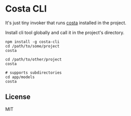 # Costa CLI

It's just tiny invoker that runs [costa](https://github.com/printercu/costa)
installed in the project.

Install cli tool globally and call it in the project's directory.

```
npm install -g costa-cli
cd /path/to/some/project
costa

cd /path/to/other/project
costa

# supports subdirectories
cd app/models
costa
```

## License

MIT
